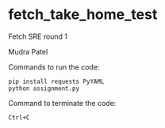 # fetch_take_home_test
Fetch SRE round 1

Mudra Patel

Commands to run the code:
```
pip install requests PyYAML
python assignment.py
```

Command to terminate the code:
```
Ctrl+C
```
